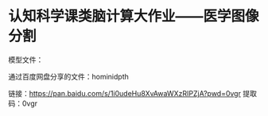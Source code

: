 # 认知科学课类脑计算大作业——医学图像分割
模型文件：

通过百度网盘分享的文件：hominidpth

链接：https://pan.baidu.com/s/1i0udeHu8XvAwaWXzRIPZjA?pwd=0vgr 
提取码：0vgr
